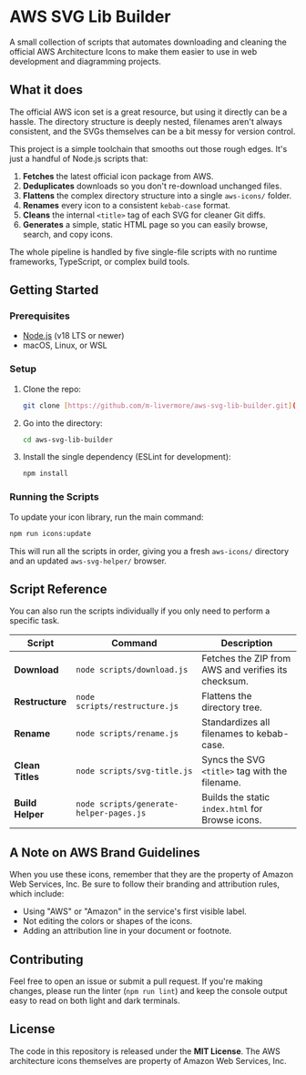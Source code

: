 # AWS SVG Lib Builder

A small collection of scripts that automates downloading and cleaning the official AWS Architecture Icons to make them easier to use in web development and diagramming projects.


## What it does

The official AWS icon set is a great resource, but using it directly can be a hassle. The directory structure is deeply nested, filenames aren't always consistent, and the SVGs themselves can be a bit messy for version control.

This project is a simple toolchain that smooths out those rough edges. It's just a handful of Node.js scripts that:

1.  **Fetches** the latest official icon package from AWS.
2.  **Deduplicates** downloads so you don't re-download unchanged files.
3.  **Flattens** the complex directory structure into a single `aws-icons/` folder.
4.  **Renames** every icon to a consistent `kebab-case` format.
5.  **Cleans** the internal `<title>` tag of each SVG for cleaner Git diffs.
6.  **Generates** a simple, static HTML page so you can easily browse, search, and copy icons.

The whole pipeline is handled by five single-file scripts with no runtime frameworks, TypeScript, or complex build tools.

## Getting Started

### Prerequisites

* [Node.js](https://nodejs.org/) (v18 LTS or newer)
* macOS, Linux, or WSL

### Setup

1.  Clone the repo:
    ```bash
    git clone [https://github.com/m-livermore/aws-svg-lib-builder.git](https://github.com/m-livermore/aws-svg-lib-builder.git)
    ```
2.  Go into the directory:
    ```bash
    cd aws-svg-lib-builder
    ```
3.  Install the single dependency (ESLint for development):
    ```bash
    npm install
    ```

### Running the Scripts

To update your icon library, run the main command:

```bash
npm run icons:update
````

This will run all the scripts in order, giving you a fresh `aws-icons/` directory and an updated `aws-svg-helper/` browser.

## Script Reference

You can also run the scripts individually if you only need to perform a specific task.

| Script | Command | Description |
|---|---|---|
| **Download** | `node scripts/download.js` | Fetches the ZIP from AWS and verifies its checksum. |
| **Restructure** | `node scripts/restructure.js` | Flattens the directory tree. |
| **Rename** | `node scripts/rename.js` | Standardizes all filenames to kebab-case. |
| **Clean Titles** | `node scripts/svg-title.js` | Syncs the SVG `<title>` tag with the filename. |
| **Build Helper** | `node scripts/generate-helper-pages.js` | Builds the static `index.html` for Browse icons. |

## A Note on AWS Brand Guidelines

When you use these icons, remember that they are the property of Amazon Web Services, Inc. Be sure to follow their branding and attribution rules, which include:

  * Using "AWS" or "Amazon" in the service's first visible label.
  * Not editing the colors or shapes of the icons.
  * Adding an attribution line in your document or footnote.

## Contributing

Feel free to open an issue or submit a pull request. If you're making changes, please run the linter (`npm run lint`) and keep the console output easy to read on both light and dark terminals.

## License

The code in this repository is released under the **MIT License**. The AWS architecture icons themselves are property of Amazon Web Services, Inc.
